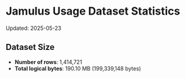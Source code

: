 # Jamulus Usage Dataset Statistics

Updated: 2025-05-23

## Dataset Size
- **Number of rows**: 1,414,721
- **Total logical bytes**: 190.10 MB (199,339,148 bytes)
